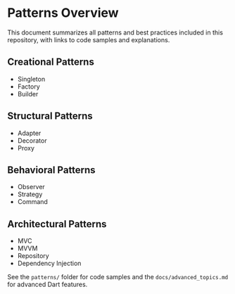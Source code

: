 # Patterns Overview

This document summarizes all patterns and best practices included in this repository, with links to code samples and explanations.

## Creational Patterns
- Singleton
- Factory
- Builder

## Structural Patterns
- Adapter
- Decorator
- Proxy

## Behavioral Patterns
- Observer
- Strategy
- Command

## Architectural Patterns
- MVC
- MVVM
- Repository
- Dependency Injection

See the `patterns/` folder for code samples and the `docs/advanced_topics.md` for advanced Dart features.
